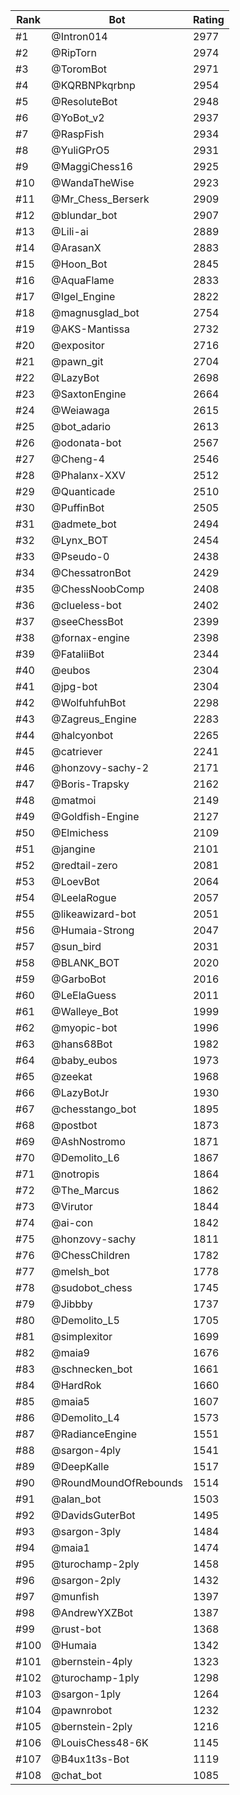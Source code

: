 Rank|Bot|Rating
---|---|---
#1|@Intron014|2977
#2|@RipTorn|2974
#3|@ToromBot|2971
#4|@KQRBNPkqrbnp|2954
#5|@ResoluteBot|2948
#6|@YoBot_v2|2937
#7|@RaspFish|2934
#8|@YuliGPrO5|2931
#9|@MaggiChess16|2925
#10|@WandaTheWise|2923
#11|@Mr_Chess_Berserk|2909
#12|@blundar_bot|2907
#13|@Lili-ai|2889
#14|@ArasanX|2883
#15|@Hoon_Bot|2845
#16|@AquaFlame|2833
#17|@Igel_Engine|2822
#18|@magnusglad_bot|2754
#19|@AKS-Mantissa|2732
#20|@expositor|2716
#21|@pawn_git|2704
#22|@LazyBot|2698
#23|@SaxtonEngine|2664
#24|@Weiawaga|2615
#25|@bot_adario|2613
#26|@odonata-bot|2567
#27|@Cheng-4|2546
#28|@Phalanx-XXV|2512
#29|@Quanticade|2510
#30|@PuffinBot|2505
#31|@admete_bot|2494
#32|@Lynx_BOT|2454
#33|@Pseudo-0|2438
#34|@ChessatronBot|2429
#35|@ChessNoobComp|2408
#36|@clueless-bot|2402
#37|@seeChessBot|2399
#38|@fornax-engine|2398
#39|@FataliiBot|2344
#40|@eubos|2304
#41|@jpg-bot|2304
#42|@WolfuhfuhBot|2298
#43|@Zagreus_Engine|2283
#44|@halcyonbot|2265
#45|@catriever|2241
#46|@honzovy-sachy-2|2171
#47|@Boris-Trapsky|2162
#48|@matmoi|2149
#49|@Goldfish-Engine|2127
#50|@Elmichess|2109
#51|@jangine|2101
#52|@redtail-zero|2081
#53|@LoevBot|2064
#54|@LeelaRogue|2057
#55|@likeawizard-bot|2051
#56|@Humaia-Strong|2047
#57|@sun_bird|2031
#58|@BLANK_BOT|2020
#59|@GarboBot|2016
#60|@LeElaGuess|2011
#61|@Walleye_Bot|1999
#62|@myopic-bot|1996
#63|@hans68Bot|1982
#64|@baby_eubos|1973
#65|@zeekat|1968
#66|@LazyBotJr|1930
#67|@chesstango_bot|1895
#68|@postbot|1873
#69|@AshNostromo|1871
#70|@Demolito_L6|1867
#71|@notropis|1864
#72|@The_Marcus|1862
#73|@Virutor|1844
#74|@ai-con|1842
#75|@honzovy-sachy|1811
#76|@ChessChildren|1782
#77|@melsh_bot|1778
#78|@sudobot_chess|1745
#79|@Jibbby|1737
#80|@Demolito_L5|1705
#81|@simplexitor|1699
#82|@maia9|1676
#83|@schnecken_bot|1661
#84|@HardRok|1660
#85|@maia5|1607
#86|@Demolito_L4|1573
#87|@RadianceEngine|1551
#88|@sargon-4ply|1541
#89|@DeepKalle|1517
#90|@RoundMoundOfRebounds|1514
#91|@alan_bot|1503
#92|@DavidsGuterBot|1495
#93|@sargon-3ply|1484
#94|@maia1|1474
#95|@turochamp-2ply|1458
#96|@sargon-2ply|1432
#97|@munfish|1397
#98|@AndrewYXZBot|1387
#99|@rust-bot|1368
#100|@Humaia|1342
#101|@bernstein-4ply|1323
#102|@turochamp-1ply|1298
#103|@sargon-1ply|1264
#104|@pawnrobot|1232
#105|@bernstein-2ply|1216
#106|@LouisChess48-6K|1145
#107|@B4ux1t3s-Bot|1119
#108|@chat_bot|1085
